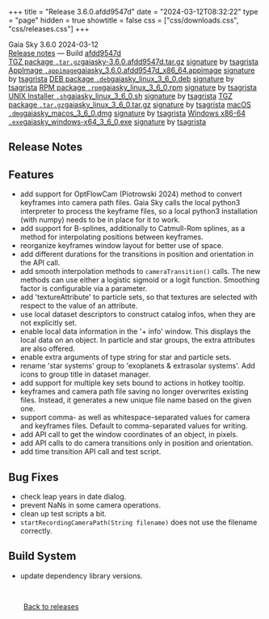 +++
title = "Release 3.6.0.afdd9547d"
date = "2024-03-12T08:32:22"
type = "page"
hidden = true
showtitle = false
css = ["css/downloads.css", "css/releases.css"]
+++

<div class="download-container">
<div id="download-title">
<i class="gs-mdi-tag"></i>
Gaia Sky <span class="downloads-version">3.6.0</span> 
<time class="downloads-releasedate" datetime="2024-03-12T08:32:22" title="Published: 2024-03-12T08:32:22"><i class="gs-mdi-calendar"></i> 2024-03-12</time>
<div class="downloads-build"><i class="gs-mdi-script-text"></i> <a href="#release-notes">Release notes</a> &mdash; Build <a href="https://codeberg.org/gaiasky/gaiasky/commit/afdd9547d" target="_blank">afdd9547d</a></div></div>
<div class="download-section">
<a href="https://gaia.ari.uni-heidelberg.de/gaiasky/releases/3.6.0.afdd9547d/gaiasky-3.6.0.afdd9547d.tar.gz" class="download-button"><i class="gs-mdi-zip-box icon-button"></i> TGZ package <code>.tar.gz</code><span class="download-sub">gaiasky-3.6.0.afdd9547d.tar.gz</span></a>
<span class="signature">
<a href="https://gaia.ari.uni-heidelberg.de/gaiasky/releases/3.6.0.afdd9547d/gaiasky-3.6.0.afdd9547d.tar.gz.sig">signature</a>  by  <a href="https://keyserver.ubuntu.com/pks/lookup?search=0x448C2B189756743013D5F7C22FD2A59C1D734C1F&fingerprint=on&op=index">tsagrista</a>
</span>
<a href="https://gaia.ari.uni-heidelberg.de/gaiasky/releases/3.6.0.afdd9547d/gaiasky_3.6.0.afdd9547d_x86_64.appimage" class="download-button"><i class="gs-material-symbols-box icon-button"></i> AppImage <code>.appimage</code><span class="download-sub">gaiasky_3.6.0.afdd9547d_x86_64.appimage</span></a>
<span class="signature">
<a href="https://gaia.ari.uni-heidelberg.de/gaiasky/releases/3.6.0.afdd9547d/gaiasky_3.6.0.afdd9547d_x86_64.appimage.sig">signature</a>  by  <a href="https://keyserver.ubuntu.com/pks/lookup?search=0x448C2B189756743013D5F7C22FD2A59C1D734C1F&fingerprint=on&op=index">tsagrista</a>
</span>
<a href="https://gaia.ari.uni-heidelberg.de/gaiasky/releases/3.6.0.afdd9547d/gaiasky_linux_3_6_0.deb" class="download-button"><i class="gs-mdi-debian icon-button"></i> DEB package <code>.deb</code><span class="download-sub">gaiasky_linux_3_6_0.deb</span></a>
<span class="signature">
<a href="https://gaia.ari.uni-heidelberg.de/gaiasky/releases/3.6.0.afdd9547d/gaiasky_linux_3_6_0.deb.sig">signature</a>  by  <a href="https://keyserver.ubuntu.com/pks/lookup?search=0x448C2B189756743013D5F7C22FD2A59C1D734C1F&fingerprint=on&op=index">tsagrista</a>
</span>
<a href="https://gaia.ari.uni-heidelberg.de/gaiasky/releases/3.6.0.afdd9547d/gaiasky_linux_3_6_0.rpm" class="download-button"><i class="gs-mdi-fedora icon-button"></i> RPM package <code>.rpm</code><span class="download-sub">gaiasky_linux_3_6_0.rpm</span></a>
<span class="signature">
<a href="https://gaia.ari.uni-heidelberg.de/gaiasky/releases/3.6.0.afdd9547d/gaiasky_linux_3_6_0.rpm.sig">signature</a>  by  <a href="https://keyserver.ubuntu.com/pks/lookup?search=0x448C2B189756743013D5F7C22FD2A59C1D734C1F&fingerprint=on&op=index">tsagrista</a>
</span>
<a href="https://gaia.ari.uni-heidelberg.de/gaiasky/releases/3.6.0.afdd9547d/gaiasky_linux_3_6_0.sh" class="download-button"><i class="gs-token-unix icon-button"></i> UNIX Installer <code>.sh</code><span class="download-sub">gaiasky_linux_3_6_0.sh</span></a>
<span class="signature">
<a href="https://gaia.ari.uni-heidelberg.de/gaiasky/releases/3.6.0.afdd9547d/gaiasky_linux_3_6_0.sh.sig">signature</a>  by  <a href="https://keyserver.ubuntu.com/pks/lookup?search=0x448C2B189756743013D5F7C22FD2A59C1D734C1F&fingerprint=on&op=index">tsagrista</a>
</span>
<a href="https://gaia.ari.uni-heidelberg.de/gaiasky/releases/3.6.0.afdd9547d/gaiasky_linux_3_6_0.tar.gz" class="download-button"><i class="gs-mdi-zip-box icon-button"></i> TGZ package <code>.tar.gz</code><span class="download-sub">gaiasky_linux_3_6_0.tar.gz</span></a>
<span class="signature">
<a href="https://gaia.ari.uni-heidelberg.de/gaiasky/releases/3.6.0.afdd9547d/gaiasky_linux_3_6_0.tar.gz.sig">signature</a>  by  <a href="https://keyserver.ubuntu.com/pks/lookup?search=0x448C2B189756743013D5F7C22FD2A59C1D734C1F&fingerprint=on&op=index">tsagrista</a>
</span>
<a href="https://gaia.ari.uni-heidelberg.de/gaiasky/releases/3.6.0.afdd9547d/gaiasky_macos_3_6_0.dmg" class="download-button"><i class="gs-fa6-brands-apple icon-button"></i> macOS <code>.dmg</code><span class="download-sub">gaiasky_macos_3_6_0.dmg</span></a>
<span class="signature">
<a href="https://gaia.ari.uni-heidelberg.de/gaiasky/releases/3.6.0.afdd9547d/gaiasky_macos_3_6_0.dmg.sig">signature</a>  by  <a href="https://keyserver.ubuntu.com/pks/lookup?search=0x448C2B189756743013D5F7C22FD2A59C1D734C1F&fingerprint=on&op=index">tsagrista</a>
</span>
<a href="https://gaia.ari.uni-heidelberg.de/gaiasky/releases/3.6.0.afdd9547d/gaiasky_windows-x64_3_6_0.exe" class="download-button"><i class="gs-fa6-brands-windows icon-button"></i> Windows x86-64 <code>.exe</code><span class="download-sub">gaiasky_windows-x64_3_6_0.exe</span></a>
<span class="signature">
<a href="https://gaia.ari.uni-heidelberg.de/gaiasky/releases/3.6.0.afdd9547d/gaiasky_windows-x64_3_6_0.exe.sig">signature</a>  by  <a href="https://keyserver.ubuntu.com/pks/lookup?search=0x448C2B189756743013D5F7C22FD2A59C1D734C1F&fingerprint=on&op=index">tsagrista</a>
</span>
</div>
</div>

<section class="release-notes">

# Release Notes


## Features
- add support for OptFlowCam (Piotrowski 2024) method to convert keyframes into camera path files. Gaia Sky calls the local python3 interpreter to process the keyframe files, so a local python3 installation (with numpy) needs to be in place for it to work.
- add support for B-splines, additionally to Catmull-Rom splines, as a method for interpolating positions between keyframes.
- reorganize keyframes window layout for better use of space.
- add different durations for the transitions in position and orientation in the API call.
- add smooth interpolation methods to `cameraTransition()` calls. The new methods can use either a logistic sigmoid or a logit function. Smoothing factor is configurable via a parameter.
- add 'textureAttribute' to particle sets, so that textures are selected with respect to the value of an attribute.
- use local dataset descriptors to construct catalog infos, when they are not explicitly set.
- enable local data information in the '+ info' window. This displays the local data on an object. In particle and star groups, the extra attributes are also offered.
- enable extra arguments of type string for star and particle sets.
- rename 'star systems' group to 'exoplanets \& extrasolar systems'. Add icons to group title in dataset manager.
- add support for multiple key sets bound to actions in hotkey tooltip.
- keyframes and camera path file saving no longer overwrites existing files. Instead, it generates a new unique file name based on the given one.
- support comma- as well as whitespace-separated values for camera and keyframes files. Default to comma-separated values for writing.
- add API call to get the window coordinates of an object, in pixels.
- add API calls to do camera transitions only in position and orientation.
- add time transition API call and test script.

## Bug Fixes
- check leap years in date dialog.
- prevent NaNs in some camera operations.
- clean up test scripts a bit.
- `startRecordingCameraPath(String filename)` does not use the filename correctly.

## Build System
- update dependency library versions.
</section>


<p class="center-text" style="padding: 30px;"><a href="/downloads/releases"><i class="gs-mdi-arrow-left-bold-circle"></i> Back to releases</a>
</p>

